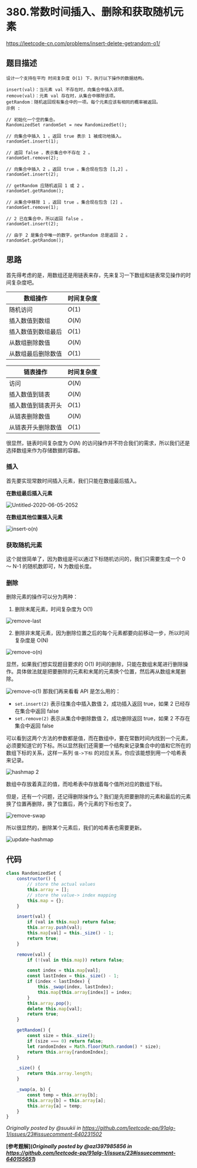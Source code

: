 # 380.常数时间插入、删除和获取随机元素

https://leetcode-cn.com/problems/insert-delete-getrandom-o1/

## 题目描述

```
设计一个支持在平均 时间复杂度 O(1) 下，执行以下操作的数据结构。

insert(val)：当元素 val 不存在时，向集合中插入该项。
remove(val)：元素 val 存在时，从集合中移除该项。
getRandom：随机返回现有集合中的一项。每个元素应该有相同的概率被返回。
示例 :

// 初始化一个空的集合。
RandomizedSet randomSet = new RandomizedSet();

// 向集合中插入 1 。返回 true 表示 1 被成功地插入。
randomSet.insert(1);

// 返回 false ，表示集合中不存在 2 。
randomSet.remove(2);

// 向集合中插入 2 。返回 true 。集合现在包含 [1,2] 。
randomSet.insert(2);

// getRandom 应随机返回 1 或 2 。
randomSet.getRandom();

// 从集合中移除 1 ，返回 true 。集合现在包含 [2] 。
randomSet.remove(1);

// 2 已在集合中，所以返回 false 。
randomSet.insert(2);

// 由于 2 是集合中唯一的数字，getRandom 总是返回 2 。
randomSet.getRandom();
```

## 思路

首先得考虑的是，用数组还是用链表来存，先来复习一下数组和链表常见操作的时间复杂度吧。

| 数组操作           | 时间复杂度 |
| ------------------ | ---------- |
| 随机访问           | $O(1)$     |
| 插入数值到数组     | $O(N)$     |
| 插入数值到数组最后 | $O(1)$     |
| 从数组删除数值     | $O(N)$     |
| 从数组最后删除数值 | $O(1)$     |

| 链表操作           | 时间复杂度 |
| ------------------ | ---------- |
| 访问               | $O(N)$     |
| 插入数值到链表     | $O(N)$     |
| 插入数值到链表开头 | $O(1)$     |
| 从链表删除数值     | $O(N)$     |
| 从链表开头删除数值 | $O(1)$     |

很显然，链表时间复杂度为 $O(N)$ 的访问操作并不符合我们的需求，所以我们还是选择数组来作为存储数据的容器。

### 插入

首先要实现常数时间插入元素，我们只能在数组最后插入。

**在数组最后插入元素**

![Untitled-2020-06-05-2052](https://user-images.githubusercontent.com/30331289/83948534-7743bf00-a850-11ea-80f4-9cd46fd75d1f.png)

**在数组其他位置插入元素**

![insert-o(n)](https://user-images.githubusercontent.com/30331289/83970694-9d796580-a909-11ea-9011-1d0724a2e77a.png)

### 获取随机元素

这个就很简单了，因为数组是可以通过下标随机访问的，我们只需要生成一个 0 ～ N-1 的随机数即可，N 为数组长度。

### 删除

删除元素的操作可以分为两种：

1. 删除末尾元素，时间复杂度为 O(1)

![remove-last](https://user-images.githubusercontent.com/30331289/83971346-863c7700-a90d-11ea-8540-efc31a712086.png)

2. 删除非末尾元素，因为删除位置之后的每个元素都要向前移动一步，所以时间复杂度是 O(N)

![remove-o(n)](https://user-images.githubusercontent.com/30331289/83949462-80d02580-a856-11ea-9260-77be04319d0d.png)

显然，如果我们想实现题目要求的 O(1) 时间的删除，只能在数组末尾进行删除操作。具体做法就是把要删除的元素和末尾的元素换个位置，然后再从数组末尾删除。

![remove-o(1)](https://user-images.githubusercontent.com/30331289/83971351-8ccaee80-a90d-11ea-80fd-25ec3995e7e2.png)
那我们再来看看 API 是怎么用的：

-   `set.insert(2)` 表示往集合中插入数值 2，成功插入返回 true，如果 2 已经存在集合中返回 false
-   `set.remove(2)` 表示从集合中删除数值 2，成功删除返回 true，如果 2 不存在集合中返回 false

可以看到这两个方法的参数都是值，而在数组中，要在常数时间内找到一个元素，必须要知道它的下标。所以显然我们还需要一个结构来记录集合中的值和它所在的数组下标的关系，这样一系列 `值->下标` 的对应关系，你应该能想到用一个哈希表来记录。

![hashmap 2](https://user-images.githubusercontent.com/30331289/83971179-85571580-a90c-11ea-9d55-ac8084caa9f7.png)

数组中存放着真正的值，而哈希表中存放着每个值所对应的数组下标。

但是，还有一个问题，还记得删除操作么？我们是先把要删除的元素和最后的元素换了位置再删除，换了位置后，两个元素的下标也变了。

![remove-swap](https://user-images.githubusercontent.com/30331289/83971306-58573280-a90d-11ea-85a8-883195931186.png)

所以很显然的，删除某个元素后，我们的哈希表也需要更新。

![update-hashmap](https://user-images.githubusercontent.com/30331289/83971286-3b226400-a90d-11ea-9bc1-012dcb67f885.png)

## 代码

```js
class RandomizedSet {
    constructor() {
        // store the actual values
        this.array = [];
        // store the value-> index mapping
        this.map = {};
    }

    insert(val) {
        if (val in this.map) return false;
        this.array.push(val);
        this.map[val] = this._size() - 1;
        return true;
    }

    remove(val) {
        if (!(val in this.map)) return false;

        const index = this.map[val];
        const lastIndex = this._size() - 1;
        if (index < lastIndex) {
            this._swap(index, lastIndex);
            this.map[this.array[index]] = index;
        }
        this.array.pop();
        delete this.map[val];
        return true;
    }

    getRandom() {
        const size = this._size();
        if (size === 0) return false;
        let randomIndex = Math.floor(Math.random() * size);
        return this.array[randomIndex];
    }

    _size() {
        return this.array.length;
    }

    _swap(a, b) {
        const temp = this.array[b];
        this.array[b] = this.array[a];
        this.array[a] = temp;
    }
}
```

_Originally posted by @suukii in https://github.com/leetcode-pp/91alg-1/issues/23#issuecomment-640231502_

**[参考题解](_Originally posted by @azl397985856 in https://github.com/leetcode-pp/91alg-1/issues/23#issuecomment-640155651_)**
